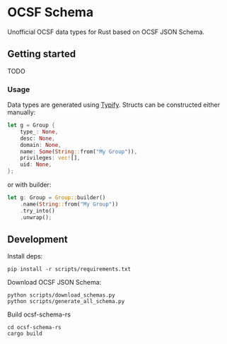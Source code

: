 # OCSF Schema

Unofficial OCSF data types for Rust based on OCSF JSON Schema.

## Getting started

TODO

### Usage

Data types are generated using
[Typify](https://github.com/oxidecomputer/typify). Structs can be constructed
either manually:

```rust
let g = Group {
    type_: None,
    desc: None,
    domain: None,
    name: Some(String::from("My Group")),
    privileges: vec![],
    uid: None,
};
```

or with builder:

```rust
let g: Group = Group::builder()
    .name(String::from("My Group"))
    .try_into()
    .unwrap();
```


## Development

Install deps:

```
pip install -r scripts/requirements.txt
```

Download OCSF JSON Schema:

```
python scripts/download_schemas.py
python scripts/generate_all_schema.py
```

Build ocsf-schema-rs

```
cd ocsf-schema-rs
cargo build
```